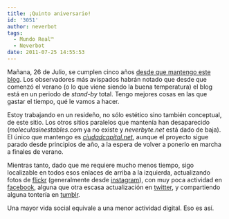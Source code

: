 ```yaml
---
title: ¡Quinto aniversario!
id: '3051'
author: neverbot
tags:
  - Mundo Real™
  - Neverbot
date: 2011-07-25 14:55:53
---
```


Mañana, 26 de Julio, se cumplen cinco años [desde que mantengo este blog](https://www.neverbot.com/hello-world/). Los observadores más avispados habrán notado que desde que comenzó el verano (o lo que viene siendo la buena temperatura) el blog está en un periodo de _stand-by_ total. Tengo mejores cosas en las que gastar el tiempo, qué le vamos a hacer.

Estoy trabajando en un resideño, no sólo estético sino también conceptual, de este sitio. Los otros sitios paralelos que mantenía han desaparecido (_moleculasinestables.com_ ya no existe y _neverbyte.net_ está dado de baja). El único que mantengo es [_ciudadcapital.net_](http://www.ciudadcapital.net/), aunque el proyecto sigue parado desde principios de año, a la espera de volver a ponerlo en marcha a finales de verano.

Mientras tanto, dado que me requiere mucho menos tiempo, sigo localizable en todos esos enlaces de arriba a la izquierda, actualizando fotos de [flickr](http://www.flickr.com/photos/neverbot/) (generalmente desde [instagram](http://statigr.am/neverbot)), con muy poca actividad en [facebook](http://www.facebook.com/ivan.alonso), alguna que otra escasa actualización en [twitter](http://twitter.com/neverbot), y compartiendo alguna tontería en [tumblr](http://neverbot.tumblr.com/).

Una mayor vida social equivale a una menor actividad digital. Eso es así.